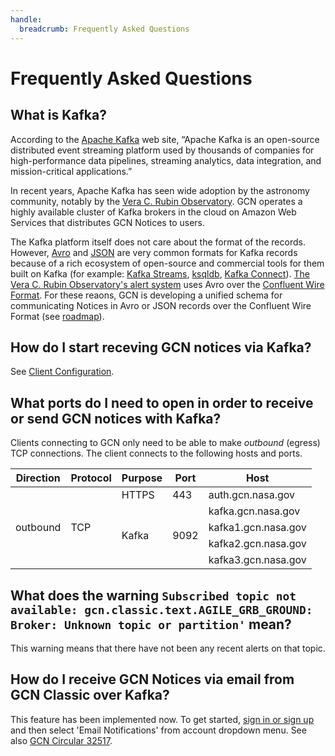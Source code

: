 ```yaml
---
handle:
  breadcrumb: Frequently Asked Questions
---
```


# Frequently Asked Questions

## What is Kafka?

According to the [Apache Kafka](https://kafka.apache.org) web site, “Apache Kafka is an open-source distributed event streaming platform used by thousands of companies for high-performance data pipelines, streaming analytics, data integration, and mission-critical applications.”

In recent years, Apache Kafka has seen wide adoption by the astronomy community, notably by the [Vera C. Rubin Observatory](https://www.lsst.org). GCN operates a highly available cluster of Kafka brokers in the cloud on Amazon Web Services that distributes GCN Notices to users.

The Kafka platform itself does not care about the format of the records. However, [Avro](https://avro.apache.org) and [JSON](https://www.json.org) are very common formats for Kafka records because of a rich ecosystem of open-source and commercial tools for them built on Kafka (for example: [Kafka Streams](https://kafka.apache.org/documentation/streams/), [ksqldb](https://ksqldb.io), [Kafka Connect](https://www.confluent.io/product/confluent-connectors/)). [The Vera C. Rubin Observatory's alert system](https://dmtn-093.lsst.io) uses Avro over the [Confluent Wire Format](https://docs.confluent.io/platform/current/schema-registry/serdes-develop/index.html). For these reaons, GCN is developing a unified schema for communicating Notices in Avro or JSON records over the Confluent Wire Format (see [roadmap](/docs/roadmap)).

## How do I start receving GCN notices via Kafka?

See [Client Configuration](/docs/client).

## What ports do I need to open in order to receive or send GCN notices with Kafka?

Clients connecting to GCN only need to be able to make _outbound_ (egress) TCP connections. The client connects to the following hosts and ports.

<table className="usa-table">
  <thead>
    <tr>
      <th>Direction</th>
      <th>Protocol</th>
      <th>Purpose</th>
      <th>Port</th>
      <th>Host</th>
    </tr>
  </thead>
  <tbody>
    <tr>
      <td rowSpan="5">outbound</td>
      <td rowSpan="5">TCP</td>
      <td>HTTPS</td>
      <td>443</td>
      <td>auth.gcn.nasa.gov</td>
    </tr>
    <tr>
      <td rowSpan="4">Kafka</td>
      <td rowSpan="4">9092</td>
      <td>kafka.gcn.nasa.gov</td>
    </tr>
    <tr>
      <td>kafka1.gcn.nasa.gov</td>
    </tr>
    <tr>
      <td>kafka2.gcn.nasa.gov</td>
    </tr>
    <tr>
      <td>kafka3.gcn.nasa.gov</td>
    </tr>
  </tbody>
</table>

## What does the warning `Subscribed topic not available: gcn.classic.text.AGILE_GRB_GROUND: Broker: Unknown topic or partition'` mean?

This warning means that there have not been any recent alerts on that topic.

## How do I receive GCN Notices via email from GCN Classic over Kafka?

This feature has been implemented now. To get started, [sign in or sign up](https://gcn.nasa.gov/login) and then select 'Email Notifications' from account dropdown menu. See also [GCN Circular 32517](https://gcn.gsfc.nasa.gov/gcn3/32517.gcn3).

